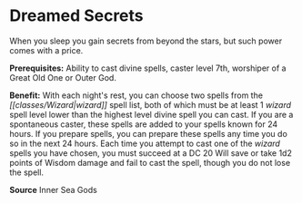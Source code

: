 ﻿---
cssclass: [feats]

---
# Dreamed Secrets

When you sleep you gain secrets from beyond the stars, but such power comes with a price.

**Prerequisites:** Ability to cast divine spells, caster level 7th, worshiper of a Great Old One or Outer God.

**Benefit:** With each night's rest, you can choose two spells from the _[[classes/Wizard|wizard]]_ spell list, both of which must be at least 1 _wizard_ spell level lower than the highest level divine spell you can cast. If you are a spontaneous caster, these spells are added to your spells known for 24 hours. If you prepare spells, you can prepare these spells any time you do so in the next 24 hours. Each time you attempt to cast one of the _wizard_ spells you have chosen, you must succeed at a DC 20 Will save or take 1d2 points of Wisdom damage and fail to cast the spell, though you do not lose the spell.

**Source** Inner Sea Gods